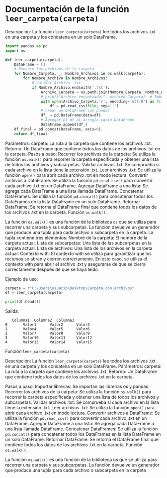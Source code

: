 # Documentación de la función ```leer_carpeta(carpeta)```
Descripción:
La función ```leer_carpeta(carpeta)``` lee todos los archivos .txt en una carpeta y los concatena en un solo DataFrame.

```python
import pandas as pd
import os

def leer_carpeta(carpeta):
    DataFrame = []
    # Recorre los archivos de la carpeta
    for Nombre_Carpeta, _, Nombre_Archivos in os.walk(carpeta):
        for Nombre_Archivo in Nombre_Archivos:
            # Validar Archivo .txt
            if Nombre_Archivo.endswith('.txt'):
                Archivo_Carpeta = os.path.join(Nombre_Carpeta, Nombre_Archivo)
                # print("Archivo encontrado:", Archivo_Carpeta)  # Imprimir la ruta del archivo
                with open(Archivo_Carpeta,'r', encoding='utf-8') as file:
                    df = pd.read_csv(file, sep='|')
                # crear un DataFrame con pandas
                df_ = pd.DataFrame(data=df)
                # Agregar el df al arreglo vacio DataFrame 
                DataFrame.append(df_)
    df_final = pd.concat(DataFrame, axis=0)
    return df_final
```
Parámetros:
carpeta: La ruta a la carpeta que contiene los archivos .txt.
Retorno:
Un DataFrame que contiene todos los datos de los archivos .txt en la carpeta.
Pasos a paso:
Recorrer los archivos de la carpeta: Se utiliza la función ```os.walk()``` para recorrer la carpeta especificada y obtener una lista de todos los archivos y subcarpetas.
Validar archivos .txt: Se comprueba si cada archivo en la lista tiene la extensión .txt.
Leer archivos .txt: Se utiliza la función ```open()``` para abrir cada archivo .txt en modo lectura.
Convertir archivos a DataFrame: Se utiliza la función ```pd.read_csv()``` para convertir cada archivo .txt en un DataFrame.
Agregar DataFrame a una lista: Se agrega cada DataFrame a una lista llamada DataFrame.
Concatenar DataFrames: Se utiliza la función ```pd.concat()``` para concatenar todos los DataFrames en la lista DataFrame en un solo DataFrame.
Retornar DataFrame: Se retorna el DataFrame final que contiene todos los datos de los archivos .txt en la carpeta.
Función ```os.walk()```:

La función ```os.walk()``` es una función de la biblioteca ```os``` que se utiliza para recorrer una carpeta y sus subcarpetas. La función devuelve un generador que produce una tupla para cada archivo o subcarpeta en la carpeta. La tupla contiene tres elementos:
Nombre de la carpeta: El nombre de la carpeta actual.
Lista de subcarpetas: Una lista de las subcarpetas en la carpeta actual.
Lista de archivos: Una lista de los archivos en la carpeta actual.
Contexto with:
El contexto with se utiliza para garantizar que los recursos se abran y cierren correctamente. En este caso, se utiliza el contexto with para abrir el archivo .txt y asegurarse de que se cierra correctamente después de que se haya leído.

Ejemplo de uso:

```Python
carpeta = r"C:\Users\usuario\Desktop\Carpeta_con_archivos"
df = leer_carpeta(carpeta)

print(df.head())
```
Salida:
```
   Columna1  Columna2  Columna3
0       Valor1      Valor2      Valor3
1       Valor4      Valor5      Valor6
2       Valor7      Valor8      Valor9
3       Valor10     Valor11     Valor12
4       Valor13     Valor14     Valor15
```
Función ```leer_carpeta(carpeta)```

Descripción:
La función ```leer_carpeta(carpeta)``` lee todos los archivos .txt en una carpeta y los concatena en un solo DataFrame.
Parámetros:
carpeta: La ruta a la carpeta que contiene los archivos .txt.
Retorno:
Un DataFrame que contiene todos los datos de los archivos .txt en la carpeta.

Pasos a paso:
Importar librerías: Se importan las librerías os y pandas.
Recorrer los archivos de la carpeta: Se utiliza la función ```os.walk()``` para recorrer la carpeta especificada y obtener una lista de todos los archivos y subcarpetas.
Validar archivos .txt: Se comprueba si cada archivo en la lista tiene la extensión .txt.
Leer archivos .txt: Se utiliza la función ```open()``` para abrir cada archivo .txt en modo lectura.
Convertir archivos a DataFrame: Se utiliza la función ```pd.read_csv()``` para convertir cada archivo .txt en un DataFrame.
Agregar DataFrame a una lista: Se agrega cada DataFrame a una lista llamada DataFrame.
Concatenar DataFrames: Se utiliza la función ```pd.concat()``` para concatenar todos los DataFrames en la lista DataFrame en un solo DataFrame.
Retornar DataFrame: Se retorna el DataFrame final que contiene todos los datos de los archivos .txt en la carpeta.
Función ```os.walk()```:

La función ```os.walk()``` es una función de la biblioteca os que se utiliza para recorrer una carpeta y sus subcarpetas. La función devuelve un generador que produce una tupla para cada archivo o subcarpeta en la carpeta

